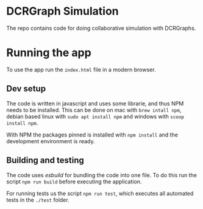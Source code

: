 # DCRGraph Simulation

The repo contains code for doing collaborative simulation with DCRGraphs.

# Running the app

To use the app run the `index.html` file in a modern browser.

## Dev setup
The code is written in javascript and uses some librarie, and thus NPM needs to be installed. This can be done on mac with `brew intall npm`, debian based linux with `sudo apt install npm`  and windows with `scoop install npm`.

With NPM the packages pinned is installed with `npm install` and the development environment is ready.

## Building and testing 

The code uses *esbuild* for bundling the code into one file. To do this run the script `npm run build` before executing the application.

For running tests us the script `npm run test`, which executes all automated tests in the `./test` folder.
